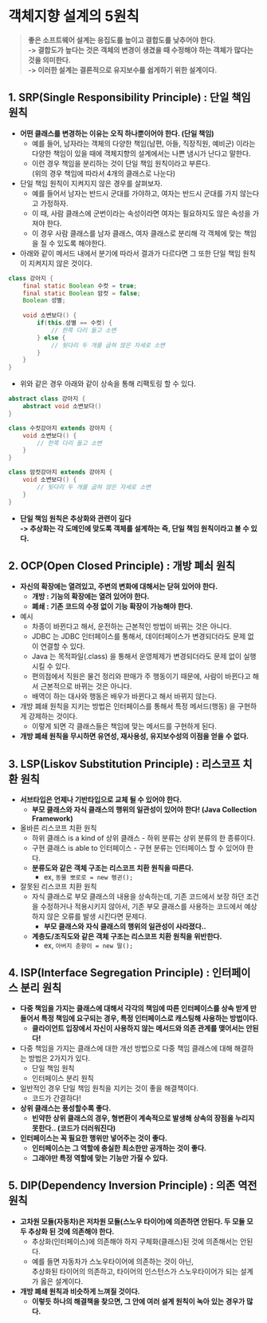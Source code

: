 # 객체지향 설계의 5원칙

> **좋은 소프트웨어 설계는 응집도를 높이고 결합도를 낮추어야 한다.**\
> **-> 결합도가 높다는 것은 객체의 변경이 생겼을 때 수정해야 하는 객체가 많다는 것을 의미한다.**\
> **-> 이러한 설계는 결론적으로 유지보수를 쉽게하기 위한 설계이다.**

## 1. SRP(Single Responsibility Principle) : 단일 책임 원칙

* **어떤 클래스를 변경하는 이유는 오직 하나뿐이어야 한다. (단일 책임)**
  * 예를 들어, 남자라는 객체의 다양한 책임(남편, 아들, 직장직원, 예비군) 이라는 다양한 책임이 있을 때에 객체지향의 설계에서는 나쁜 냄시가 난다고 말한다.
  * 이런 경우 책임을 분리하는 것이 단일 책임 원칙이라고 부른다.\
    (위의 경우 책임에 따라서 4개의 클래스로 나눈다)
* 단일 책임 원칙이 지켜지지 않은 경우를 살펴보자.
  * 예를 들어서 남자는 반드시 군대를 가야하고, 여자는 반드시 군대를 가지 않는다고 가정하자.&#x20;
  * 이 때, 사람 클래스에 군번이라는 속성이라면 여자는 필요하지도 않은 속성을 가져야 한다.&#x20;
  * 이 경우 사람 클래스를 남자 클래스, 여자 클래스로 분리해 각 객체에 맞는 책임을 질 수 있도록 해야한다.&#x20;
* 아래와 같이 메서드 내에서 분기에 따라서 결과가 다르다면 그 또한 단일 책임 원칙이 지켜지지 않은 것이다.&#x20;

```java
class 강아지 { 
    final static Boolean 수컷 = true; 
    final static Boolean 암컷 = false; 
    Boolean 성별; 
    
    void 소변보다() {
        if(this.성별 == 수컷) {
            // 한쪽 다리 들고 소변
        } else {
            // 뒷다리 두 개를 굽혀 앉은 자세로 소변 
        }
    }
}
```

* 위와 같은 경우 아래와 같이 상속을 통해 리팩토링 할 수 있다.&#x20;

```java
abstract class 강아지 {
    abstract void 소변보다() 
}

class 수컷강아지 extends 강아지 {
    void 소변보다() {
        // 한쪽 다리 들고 소변
    }
}

class 암컷강아지 extends 강아지 {
    void 소변보다() {
        // 뒷다리 두 개를 굽혀 앉은 자세로 소변 
    }
}
```

* **단일 책임 원칙은 추상화와 관련이 깊다**\
  **-> 추상화는 각 도메인에 맞도록 객체를 설계하는 즉, 단일 책임 원칙이라고 볼 수 있다.**

## 2. OCP(Open Closed Principle) : 개방 폐쇠 원칙

* **자신의 확장에는 열려있고, 주변의 변화에 대해서는 닫혀 있어야 한다.**
  * **개방 : 기능의 확장에는 열려 있어야 한다.**&#x20;
  * **폐쇄 : 기존 코드의 수정 없이 기능 확장이 가능해야 한다.**&#x20;
* 예시
  * 차종이 바뀐다고 해서, 운전하는 근본적인 방법이 바뀌는 것은 아니다.
  * JDBC 는 JDBC 인터페이스를 통해서, 데이터페이스가 변경되더라도 문제 없이 연결할 수 있다.
  * Java 는 목적파일(.class) 을 통해서 운영체제가 변경되더라도 문제 없이 실행시킬 수 있다.
  * 편의점에서 직원은 물건 정리와 판매가 주 행동이기 때문에, 사람이 바뀐다고 해서 근본적으로 바뀌는 것은 아니다.
  * 배역이 하는 대사와 행동은 배우가 바뀐다고 해서 바뀌지 않는다.&#x20;
* 개방 폐쇄 원칙을 지키는 방법은 인터페이스를 통해서 특정 메서드(행동) 을 구현하게 강제하는 것이다.&#x20;
  * 이렇게 되면 각 클래스들은 책임에 맞는 메서드를 구현하게 된다.&#x20;
* **개방 폐쇄 원칙을 무시하면 유연성, 재사용성, 유지보수성의 이점을 얻을 수 없다.**&#x20;

## 3. LSP(Liskov Substitution Principle) : 리스코프 치환 원칙

* **서브타입은 언제나 기반타입으로 교체 될 수 있어야 한다.**
  * **부모 클래스와 자식 클래스의 행위의 일관성이 있어야 한다! (Java Collection Framework)**
* 올바른 리스코프 치환 원칙&#x20;
  * 하위 클래스 is a kind of 상위 클래스 - 하위 분류는 상위 분류의 한 종류이다.&#x20;
  * 구현 클래스 is able to 인터페이스 - 구현 분류는 인터페이스 할 수 있어야 한다.&#x20;
  * **분류도와 같은 객체 구조는 리스코프 치환 원칙을 따른다.**
    * ex, `동물 뽀로로 = new 펭귄();`
* 잘못된 리스코프 치환 원칙&#x20;
  * 자식 클래스로 부모 클래스의 내용을 상속하는데, 기존 코드에서 보장 하던 조건을 수정하거나 적용시키지 않아서, 기존 부모 클래스를 사용하는 코드에서 예상하지 않은 오류를 발생 시킨다면 문제다.
    * **부모 클래스와 자식 클래스의 행위의 일관성이 사라졌다..**
  * **계층도/조직도와 같은 객체 구조는 리스코프 치환 원칙을 위반한다.**&#x20;
    * ex, `아버지 춘향이 = new 딸();`&#x20;

## 4. ISP(Interface Segregation Principle) : 인터페이스 분리 원칙

* **다중 책임을 가지는 클래스에 대해서 각각의 책임에 따른 인터페이스를 상속 받게 만들어서 특정 책임에 요구되는 경우, 특정 인터페이스로 캐스팅해 사용하는 방법이다.**&#x20;
  * **클라이언트 입장에서 자신이 사용하지 않는 메서드와 의존 관계를 맺어서는 안된다!**
* 다중 책임을 가지는 클래스에 대한 개선 방법으로 다중 책임 클래스에 대해 해결하는 방법은 2가지가 있다.&#x20;
  * 단일 책임 원칙&#x20;
  * 인터페이스 분리 원칙&#x20;
* 일반적인 경우 단일 책임 원칙을 지키는 것이 좋을 해결책이다.&#x20;
  * 코드가 간결하다!&#x20;
* **상위 클래스는 풍성할수록 좋다.**&#x20;
  * **빈약한 상위 클래스의 경우, 형변환이 계속적으로 발생해 상속의 장점을 누리지 못한다.. (코드가 더러워진다)**&#x20;
* **인터페이스는 꼭 필요한 행위만 넣어주는 것이 좋다.**&#x20;
  * **인터페이스는 그 역할에 충실한 최소한만 공개하는 것이 좋다.**&#x20;
  * **그래야만 특정 역할에 맞는 기능만 가질 수 있다.**&#x20;

## 5. DIP(Dependency Inversion Principle) : 의존 역전 원칙

* **고차원 모듈(자동차)은 저차원 모듈(스노우 타이어)에 의존하면 안된다. 두 모듈 모두 추상화 된 것에 의존해야 한다.**&#x20;
  * 추상화(인터페이스)에 의존해야 하지 구체화(클래스)된 것에 의존해서는 안된다.
  * 예를 들면 자동차가 스노우타이어에 의존하는 것이 아닌, \
    추상화된 타이어의 의존하고, 타이어의 인스턴스가 스노우타이어가 되는 설계가 옳은 설계이다.
* **개방 폐쇄 원칙과 비슷하게 느껴질 것이다.**
  * **이렇듯 하나의 해결책을 찾으면, 그 안에 여러 설계 원칙이 녹아 있는 경우가 많다.**&#x20;
